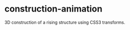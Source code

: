 <h1>construction-animation</h1>

<p>3D construction of a rising structure using CSS3 transforms.</p>
